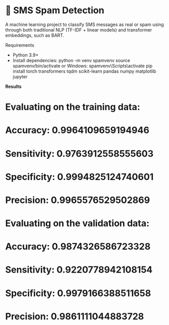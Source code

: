 # 📱 SMS Spam Detection

A machine learning project to classify SMS messages as real or spam using through both traditional NLP (TF-IDF + linear models) and transformer embeddings, such as BART.

Requirements
- Python 3.9+
- Install dependencies:
python -m venv spamvenv
source spamvenv/bin/activate or Windows: spamvenv\Scripts\activate
pip install
torch
transformers
tqdm
scikit-learn
pandas
numpy
matplotlib
jupyter

**Results**
# Evaluating on the training data: 
# Accuracy: 0.9964109659194946
# Sensitivity: 0.9763912558555603
# Specificity: 0.9994825124740601
# Precision: 0.9965576529502869
# Evaluating on the validation data: 
# Accuracy: 0.9874326586723328
# Sensitivity: 0.9220778942108154
# Specificity: 0.9979166388511658
# Precision: 0.9861111044883728
